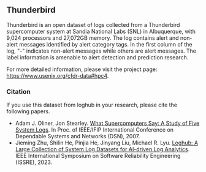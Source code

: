 ## Thunderbird
Thunderbird is an open dataset of logs collected from a Thunderbird supercomputer system at Sandia National Labs (SNL) in Albuquerque, with 9,024 processors and 27,072GB memory. The log contains alert and non-alert messages identified by alert category tags. In the first column of the log, "-" indicates non-alert messages while others are alert messages. The label information is amenable to alert detection and prediction research. 

For more detailed information, please visit the project page: https://www.usenix.org/cfdr-data#hpc4.

### Citation
If you use this dataset from loghub in your research, please cite the following papers.
+ Adam J. Oliner, Jon Stearley. [What Supercomputers Say: A Study of Five System Logs](http://ieeexplore.ieee.org/document/4273008/). In Proc. of IEEE/IFIP International Conference on Dependable Systems and Networks (DSN), 2007.
+ Jieming Zhu, Shilin He, Pinjia He, Jinyang Liu, Michael R. Lyu. [Loghub: A Large Collection of System Log Datasets for AI-driven Log Analytics](https://arxiv.org/abs/2008.06448). IEEE International Symposium on Software Reliability Engineering (ISSRE), 2023.
